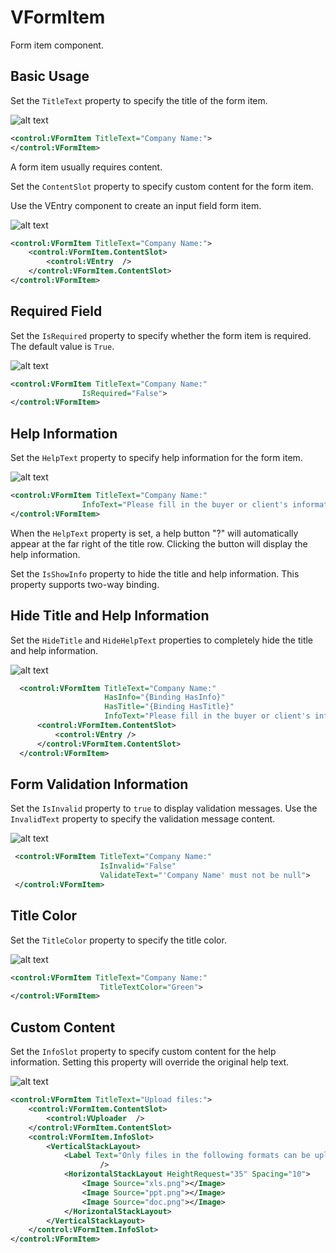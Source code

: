 # VFormItem

Form item component.

## Basic Usage

Set the `TitleText` property to specify the title of the form item.

![alt text](assets/image-93.png)

```xml
<control:VFormItem TitleText="Company Name:">
</control:VFormItem>
```

A form item usually requires content.

Set the `ContentSlot` property to specify custom content for the form item.

Use the VEntry component to create an input field form item.

![alt text](assets/image-94.png)

```xml
<control:VFormItem TitleText="Company Name:">
    <control:VFormItem.ContentSlot>
        <control:VEntry  />
    </control:VFormItem.ContentSlot>
</control:VFormItem>
```

## Required Field

Set the `IsRequired` property to specify whether the form item is required. The default value is `True`.

![alt text](assets/image-96.png)

```xml
<control:VFormItem TitleText="Company Name:"
                IsRequired="False">
</control:VFormItem>
```

## Help Information

Set the `HelpText` property to specify help information for the form item.

![alt text](assets/image-100.png)

```xml
<control:VFormItem TitleText="Company Name:"
                InfoText="Please fill in the buyer or client's information here">
</control:VFormItem>
```

When the `HelpText` property is set, a help button "?" will automatically appear at the far right of the title row. Clicking the button will display the help information.

Set the `IsShowInfo` property to hide the title and help information. This property supports two-way binding.

## Hide Title and Help Information

Set the `HideTitle` and `HideHelpText` properties to completely hide the title and help information.

![alt text](assets/recording-28.gif)

```xml
  <control:VFormItem TitleText="Company Name:"
                     HasInfo="{Binding HasInfo}"
                     HasTitle="{Binding HasTitle}"
                     InfoText="Please fill in the buyer or client's information here">
      <control:VFormItem.ContentSlot>
          <control:VEntry />
      </control:VFormItem.ContentSlot>
  </control:VFormItem>
```

## Form Validation Information

Set the `IsInvalid` property to `true` to display validation messages. Use the `InvalidText` property to specify the validation message content.

![alt text](assets/image-97.png)

```xml
 <control:VFormItem TitleText="Company Name:"
                    IsInvalid="False"
                    ValidateText="'Company Name' must not be null">
 </control:VFormItem>
```

## Title Color

Set the `TitleColor` property to specify the title color.

![alt text](assets/image-98.png)

```xml
<control:VFormItem TitleText="Company Name:"
                    TitleTextColor="Green">
</control:VFormItem>
```

## Custom Content

Set the `InfoSlot` property to specify custom content for the help information. Setting this property will override the original help text.

![alt text](assets/image-99.png)

```xml
<control:VFormItem TitleText="Upload files:">
    <control:VFormItem.ContentSlot>
        <control:VUploader  />
    </control:VFormItem.ContentSlot>
    <control:VFormItem.InfoSlot>
        <VerticalStackLayout>
            <Label Text="Only files in the following formats can be uploaded"
                    />
            <HorizontalStackLayout HeightRequest="35" Spacing="10">
                <Image Source="xls.png"></Image>
                <Image Source="ppt.png"></Image>
                <Image Source="doc.png"></Image>
            </HorizontalStackLayout>
        </VerticalStackLayout>
    </control:VFormItem.InfoSlot>
</control:VFormItem>